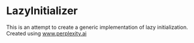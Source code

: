 # LazyInitializer
This is an attempt to create a generic implementation of lazy initialization.
Created using www.perplexity.ai
